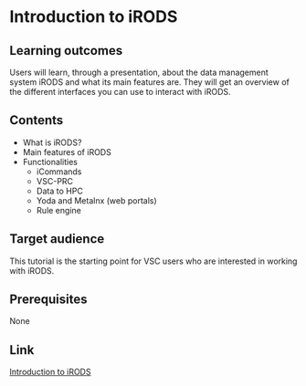 # Introduction to iRODS

## Learning outcomes
Users will learn, through a presentation, about the data management system iRODS and what its main features are.
They will get an overview of the different interfaces you can use to interact with iRODS.

## Contents
* What is iRODS?
* Main features of iRODS
* Functionalities
  * iCommands
  * VSC-PRC
  * Data to HPC
  * Yoda and Metalnx (web portals)
  * Rule engine

## Target audience
This tutorial is the starting point for VSC users who are interested in working with iRODS.

## Prerequisites 
None

## Link
[Introduction to iRODS](https://github.com/hpcleuven/iRODS-User-Training/blob/master/01_iRODS-User-Training_Intro.pdf)
